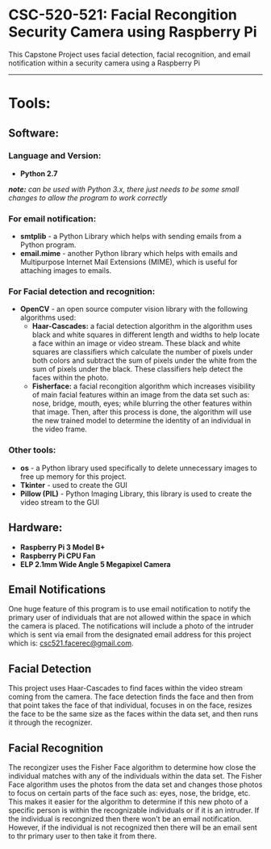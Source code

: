# CSC-520-521: Facial Recongition Security Camera using Raspberry Pi
This Capstone Project uses facial detection, facial recognition, and email notification within a security camera using a Raspberry Pi
________
# Tools:

## Software: 
### Language and Version:
* **Python 2.7** 

 **_note:_** *can be used with Python 3.x, there just needs to be some small changes to allow the program to work correctly*

### For email notification:
* **smtplib** - a Python Library which helps with sending emails from a Python program. 
* **email.mime** - another Python library which helps with emails and Multipurpose Internet Mail Extensions (MIME), which is useful for attaching images to emails.
    
### For Facial detection and recognition: 
* **OpenCV** - an open source computer vision library with the following algorithms used:
   * **Haar-Cascades:** a facial detection algorithm in the algorithm uses black and white squares in different length and widths to help        locate a face within an image or video stream. These black and white squares are classifiers which calculate the number of pixels        under both colors and subtract the sum of pixels under the white from the sum of pixels under the black. These classifiers help          detect the faces within the photo.  
   * **Fisherface:** a facial recongition algorithm which increases visibility of main facial features within an image from the data set          such as: nose, bridge, mouth, eyes; while blurring the other features within that image. Then, after this process is done, the          algorithm will use the new trained model to determine the identity of an individual in the video frame. 

### Other tools:
* **os** - a Python library used specifically to delete unnecessary images to free up memory for this project. 
* **Tkinter** - used to create the GUI
* **Pillow (PIL)** - Python Imaging Library, this library is used to create the video stream to the GUI 

## Hardware:
* **Raspberry Pi 3 Model B+**
* **Raspberry Pi CPU Fan** 
* **ELP 2.1mm Wide Angle 5 Megapixel Camera**

## Email Notifications
One huge feature of this program is to use email notification to notify the primary user of individuals that are not allowed within the space in which the camera is placed. The notifications will include a photo of the intruder which is sent via email from the designated email address for this project which is: csc521.facerec@gmail.com. 

## Facial Detection 
This project uses Haar-Cascades to find faces within the video stream coming from the camera. The face detection finds the face and then from that point takes the face of that individual, focuses in on the face, resizes the face to be the same size as the faces within the data set, and then runs it through the recognizer. 

## Facial Recognition
The recongizer uses the Fisher Face algorithm to determine how close the individual matches with any of the individuals within the data set. The Fisher Face algorithm uses the photos from the data set and changes those photos to focus on certain parts of the face such as: eyes, nose, the bridge, etc. This makes it easier for the algorithm to determine if this new photo of a specific person is within the recognizable individuals or if it is an intruder. If the individual is recongnized then there won't be an email notification. However, if the individual is not recognized then there will be an email sent to thr primary user to then take it from there. 
